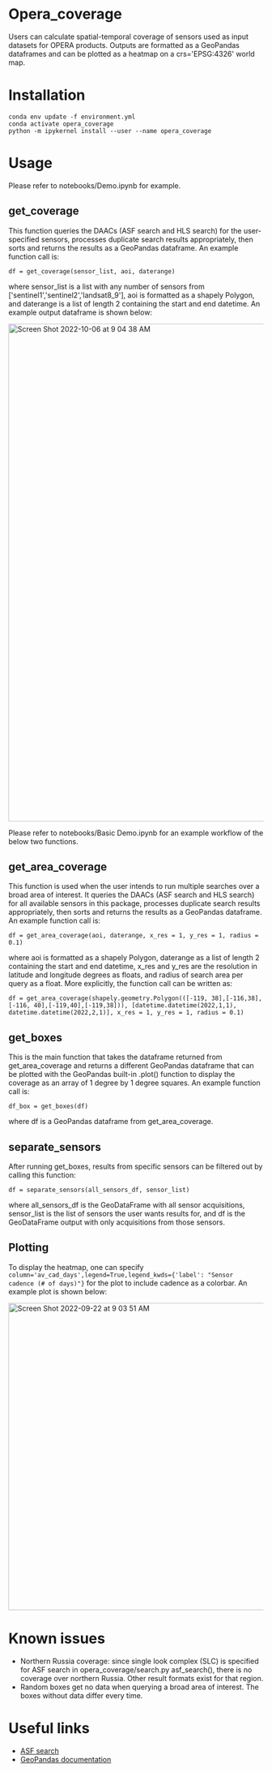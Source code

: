 # Opera_coverage

Users can calculate spatial-temporal coverage of sensors used as input datasets for OPERA products. Outputs are formatted as a GeoPandas dataframes and can be plotted as a heatmap on a crs='EPSG:4326' world map.


# Installation

```
conda env update -f environment.yml
conda activate opera_coverage
python -m ipykernel install --user --name opera_coverage
```

# Usage

Please refer to notebooks/Demo.ipynb for example.

## get_coverage

This function queries the DAACs (ASF search and HLS search) for the user-specified sensors, processes duplicate search results appropriately, then sorts and returns the results as a GeoPandas dataframe. An example function call is:

```
df = get_coverage(sensor_list, aoi, daterange)
```
where sensor_list is a list with any number of sensors from ['sentinel1','sentinel2','landsat8_9'], aoi is formatted as a shapely Polygon, and daterange is a list of length 2 containing the start and end datetime. An example output dataframe is shown below:

<img width="982" alt="Screen Shot 2022-10-06 at 9 04 38 AM" src="https://user-images.githubusercontent.com/48765984/194362964-3b1de065-7250-43db-9071-39c01f7e79cc.png">

Please refer to notebooks/Basic Demo.ipynb for an example workflow of the below two functions.

## get_area_coverage

This function is used when the user intends to run multiple searches over a broad area of interest. It queries the DAACs (ASF search and HLS search) for all available sensors in this package, processes duplicate search results appropriately, then sorts and returns the results as a GeoPandas dataframe. An example function call is:

```
df = get_area_coverage(aoi, daterange, x_res = 1, y_res = 1, radius = 0.1)
```

where aoi is formatted as a shapely Polygon, daterange as a list of length 2 containing the start and end datetime, x_res and y_res are the resolution in latitude and longitude degrees as floats, and radius of search area per query as a float. More explicitly, the function call can be written as:

```
df = get_area_coverage(shapely.geometry.Polygon(([-119, 38],[-116,38],[-116, 40],[-119,40],[-119,38])), [datetime.datetime(2022,1,1), datetime.datetime(2022,2,1)], x_res = 1, y_res = 1, radius = 0.1)
```

## get_boxes

This is the main function that takes the dataframe returned from get_area_coverage and returns a different GeoPandas dataframe that can be plotted with the GeoPandas built-in .plot() function to display the coverage as an array of 1 degree by 1 degree squares. An example function call is:

```
df_box = get_boxes(df)
```
where df is a GeoPandas dataframe from get_area_coverage.

## separate_sensors

After running get_boxes, results from specific sensors can be filtered out by calling this function:
```
df = separate_sensors(all_sensors_df, sensor_list)
```
where all_sensors_df is the GeoDataFrame with all sensor acquisitions, sensor_list is the list of sensors the user wants results for, and df is the GeoDataFrame output with only acquisitions from those sensors.

## Plotting

To display the heatmap, one can specify <code>column='av_cad_days',legend=True,legend_kwds={'label': "Sensor cadence (# of days)"}</code> for the plot to include cadence as a colorbar. An example plot is shown below:

<img width="606" alt="Screen Shot 2022-09-22 at 9 03 51 AM" src="https://user-images.githubusercontent.com/48765984/191796715-20cbd3c4-2434-422e-8667-2fa964d51606.png">

# Known issues

  - Northern Russia coverage: since single look complex (SLC) is specified for ASF search in opera_coverage/search.py asf_search(), there is no coverage over northern Russia. Other result formats exist for that region.
  - Random boxes get no data when querying a broad area of interest. The boxes without data differ every time.

# Useful links

  - [ASF search](https://search.asf.alaska.edu/#/)
  - [GeoPandas documentation](https://geopandas.org/en/stable/docs/user_guide.html)
